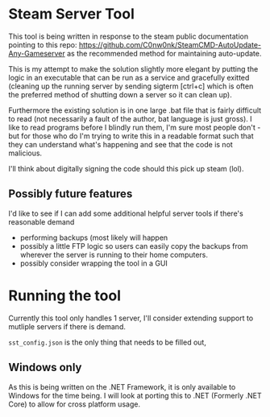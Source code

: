 # Steam Server Tool

This tool is being written in response to the steam public documentation pointing to this repo: https://github.com/C0nw0nk/SteamCMD-AutoUpdate-Any-Gameserver as the recommended method for maintaining auto-update.

This is my attempt to make the solution slightly more elegant by putting the logic in an executable that can be run as a service and gracefully exitted (cleaning up the running server by sending sigterm [ctrl+c] which is often the preferred method of shutting down a server so it can clean up). 

Furthermore the existing solution is in one large .bat file that is fairly difficult to read (not necessarily a fault of the author, bat language is just gross). I like to read programs before I blindly run them, I'm sure most people don't - but for those who do I'm trying to write this in a readable format such that they can understand what's happening and see that the code is not malicious.

I'll think about digitally signing the code should this pick up steam (lol).

## Possibly future features
I'd like to see if I can add some additional helpful server tools if there's reasonable demand

 - performing backups (most likely will happen 
 - possibly a little FTP logic so users can easily copy the backups from wherever the server is running to their home computers.
 - possibly consider wrapping the tool in a GUI 

# Running the tool

Currently this tool only handles 1 server, I'll consider extending support to mutliple servers if there is demand.

`sst_config.json` is the only thing that needs to be filled out,

## Windows only

As this is being written on the .NET Framework, it is only available to Windows for the time being. I will look at porting this to .NET (Formerly .NET Core) to allow for cross platform usage.